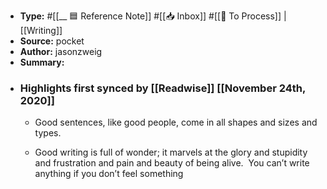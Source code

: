 - **Type:** #[[__ 🟦  Reference Note]] #[[📥 Inbox]] #[[📝 To Process]] | [[Writing]]
- **Source:**  pocket
- **Author:** jasonzweig
- **Summary:**
- ### Highlights first synced by [[Readwise]] [[November 24th, 2020]]
    - Good sentences, like good people, come in all shapes and sizes and types.
 
    - Good writing is full of wonder; it marvels at the glory and stupidity and frustration and pain and beauty of being alive.  You can’t write anything if you don’t feel something 
